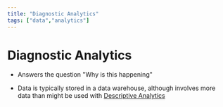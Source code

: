 ```yaml
---
title: "Diagnostic Analytics"
tags: ["data","analytics"]
---
```


# Diagnostic Analytics

- Answers the question "Why is this happening"

- Data is typically stored in a data warehouse, although involves more data than might be used with [Descriptive Analytics][descriptive]

[descriptive]: ./descriptive_analytics.md
